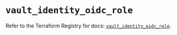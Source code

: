 # `vault_identity_oidc_role`

Refer to the Terraform Registry for docs: [`vault_identity_oidc_role`](https://registry.terraform.io/providers/hashicorp/vault/4.5.0/docs/resources/identity_oidc_role).
